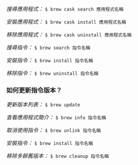 *搜尋應用程式：*
`$ brew cask search 應用程式名稱`

*安裝應用程式：*
`$ brew cask install 應用程式名稱`

*移除應用程式：*
`$ brew cask uninstall 應用程式名稱`

*搜尋指令：*
`$ brew search 指令名稱`

*安裝指令：*
`$ brew install 指令名稱`

*移除指令：*
`$ brew uninstall 指令名稱`

### **如何更新指令版本？**

*更新版本列表：*
`$ brew update`

*查看應用程式簡介：*
`$ brew info 指令名稱`

*取消使用指令：*
`$ brew unlink 指令名稱`

*安裝指令：*
`$ brew install 指令名稱`

*移除多餘舊版本：*
`$ brew cleanup 指令名稱`
